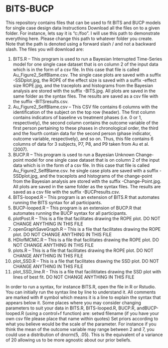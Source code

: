 # BITS-BUCP
This repository contains files that can be used to fit BITS and BUCP models for single case design data
                                                 Instructions
Download all the files on to a given folder. For instance, lets say it is “c:/foo”. I will use this path to demonstrate everything here. Please change this path to whatever folder you create. Note that the path is denoted using a forward slash / and not a backward slash.
The files you will download are:
1.	BITS.R – This program is used to run a Bayesian Interrupted Time-Series model for one single case dataset that is on column 2 of the input data which is in the form of a csv file. In this case that file is called Au_Figure2_SelfBlame.csv. The single case plots are saved with a suffix -SSDplot.jpg, the ROPE of the effect size is saved with a suffix -effect size ROPE.jpg, and the traceplots and histograms from the Bayesian analysis are stored with the suffix -BITS.jpg. All plots are saved in the same folder as the syntax files. The results are saved as a csv file with the suffix -BITSresults.csv.
2.	Au_Figure2_SelfBlame.csv – This CSV file contains 6 columns with the identification of the subject on the top row (header). The first column contains indicators of baseline vs treatment phases (i.e. 0 or 1, respectively), the second column contains the outcome variable of the first person pertaining to these phases in chronological order, the third and the fourth contain data for the second person (phase indicator, outcome variable, respectively), and so on. Thus, this file contains 6 columns of data for 3 subjects, P7, P8, and P9 taken from Au et al. (2007).
3.	BUCP.R – This program is used to run a Bayesian Unknown Change-point model for one single case dataset that is on column 2 of the input data which is in the form of a csv file. In this case that file is called Au_Figure2_SelfBlame.csv. he single case plots are saved with a suffix -SSDplot.jpg, and the traceplots and histograms of the change-point from the Bayesian analysis are stored with the suffix -Change-Point.jpg. All plots are saved in the same folder as the syntax files. The results are saved as a csv file with the suffix -BUCPresults.csv.
4.	BITS-looped.R – This program is an extension of BITS.R that automates running the BITS syntax for all participants.
5.	BUCP-looped.R – This program is an extension of BUCP.R that automates running the BUCP syntax for all participants.
6.	plotPost.R – This is a file that facilitates drawing the ROPE plot. DO NOT CHANGE ANYTHING IN THIS FILE
7.	openGraphSaveGraph.R – This is a file that facilitates drawing the ROPE plot. DO NOT CHANGE ANYTHING IN THIS FILE
8.	HDIofMCMC.R – This is a file that facilitates drawing the ROPE plot. DO NOT CHANGE ANYTHING IN THIS FILE
9.	plots.R – This is a file that facilitates drawing the ROPE plot. DO NOT CHANGE ANYTHING IN THIS FILE
10.	plot_SSD.R – This is a file that facilitates drawing the SSD plot. DO NOT CHANGE ANYTHING IN THIS FILE
11. plot_SSD_line.R - This is a file that facilititates drawing the SSD plot with lines of best fit. DO NOT CHANGE ANYTHING IN THIS FILE

In order to run a syntax, for instance BITS.R, open the file in R or Rstudio. You can initially run the syntax line by line to understand it. All comments are marked with # symbol which means it is a line to explain the syntax that appears below it. 
Some places where you may consider changing parameters to suit your data in BITS.R, BITS-looped.R, BUCP.R, andBUCP-looped.R (using a control+f function) are:
setwd
filename (if you have your own csv file please place that name within quotes)
Set priors according to what you believe would be the scale of the parameter. For instance if you think the mean of the outcome variable may range between 2 and 7, you could use a distribution of dnorm(5, .05). This is the equivalent of a variance of 20 allowing us to be more agnostic about our prior beliefs.



